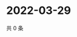# 2022-03-29

共 0 条

<!-- BEGIN WEIBO -->
<!-- 最后更新时间 Tue Mar 29 2022 18:00:47 GMT+0800 (China Standard Time) -->

<!-- END WEIBO -->
